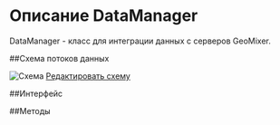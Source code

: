 # Описание DataManager

DataManager - класс для интеграции данных с серверов GeoMixer.

##Схема потоков данных

![Схема](../../docs/DataManagersPoll.png)
[Редактировать схему](https://drive.google.com/file/d/0B0Q97GlGcMsEV0hpMzNPQ1lMZm8/view?usp=sharing)

##Интерфейс

##Методы
